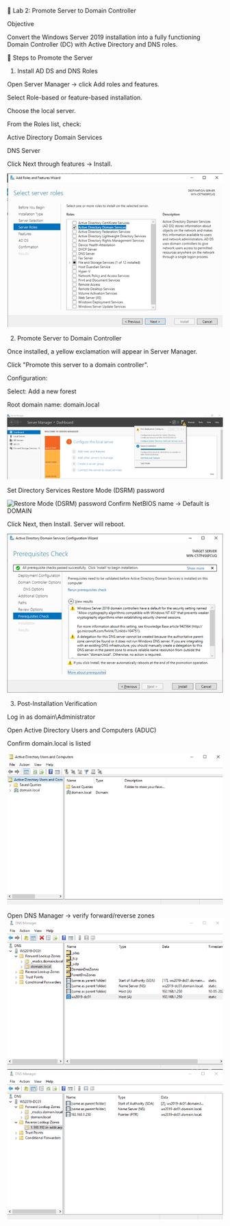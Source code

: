 🧪 Lab 2: Promote Server to Domain Controller

Objective

Convert the Windows Server 2019 installation into a fully functioning Domain Controller (DC) with Active Directory and DNS roles.

🔧 Steps to Promote the Server

1. Install AD DS and DNS Roles

Open Server Manager → click Add roles and features.

Select Role-based or feature-based installation.

Choose the local server.

From the Roles list, check:

Active Directory Domain Services

DNS Server

Click Next through features → Install.

![add-roles-ad-ds](./images/image-23.png)

2. Promote Server to Domain Controller

Once installed, a yellow exclamation will appear in Server Manager.

Click "Promote this server to a domain controller".

Configuration:

Select: Add a new forest

Root domain name: domain.local

![Promote this server](./images/image-24.png)

Set Directory Services Restore Mode (DSRM) password

![Restore Mode (DSRM) password](./image/image-25.png)
Confirm NetBIOS name → Default is DOMAIN



Click Next, then Install. Server will reboot.

![review options](./images/image-26.png)


3. Post-Installation Verification

Log in as domain\Administrator

Open Active Directory Users and Computers (ADUC)

Confirm domain.local is listed

![aduc-verify](./images/image-27.png)

Open DNS Manager → verify forward/reverse zones
![forword lookup zone](./images/image-28.png)
![Reverse lookup zone](./images/image-29.png)
